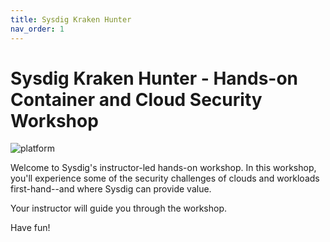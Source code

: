 ```yaml
---
title: Sysdig Kraken Hunter
nav_order: 1
---
```


# Sysdig Kraken Hunter - Hands-on Container and Cloud Security Workshop

![platform]({{site.baseurl}}/assets/images/platform.png)

Welcome to Sysdig's instructor-led hands-on workshop. In this workshop, you'll experience some of the security challenges of clouds and workloads first-hand--and where Sysdig can provide value.

Your instructor will guide you through the workshop.

Have fun!

